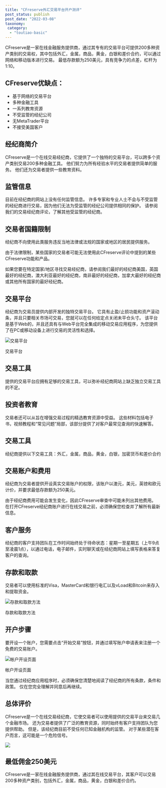 ```yaml
---
title: "CFreserve外汇交易平台开户测评"
post_status: publish
post_date: "2022-03-08"
taxonomy:
 category: 
  - "toutiao-basic"
---
```


CFreserve是一家在线金融服务提供商，通过其专有的交易平台可提供200多种资产类别的交易权，其中包括外汇，金属，商品，黄金，白银和差价合约，可以通过网络和移动版本进行交易。 最低存款额为250美元，具有竞争力的点差，杠杆为1:10。

## CFreserve优缺点：
- 基于网络的交易平台
- 多种金融工具
- 一系列教育资源
- 不受监管的经纪公司
- 无MetaTrader平台
- 不接受美国客户


## 经纪商简介

CFreserve是一个在线交易经纪商，它提供了一个独特的交易平台，可以跨多个资产类别交易200多种金融工具。 他们努力为所有经验水平的交易者提供简单的服务。 他们还为交易者提供一些教育资料。

## 监管信息

目前在经纪商的网站上没有任何监管信息。 许多专家和专业人士不会与不受监管的经纪商进行交易，因为他们无法为受监管的经纪公司提供相同的保护。 请参阅我们的交易经纪商评论，了解其他受监管的经纪商。

## 交易者国籍限制

经纪商不向使用此类服务​​违反当地法律或法规的国家或地区的居民提供服务。

由于法律限制，某些国家的交易者可能无法使用此CFreserve评论中提到的某些CFreserve功能和产品。

如果您要在特定国家/地区寻找交易经纪商，请参阅我们最好的经纪商美国，英国最好的经纪商，澳大利亚最好的经纪商，南非最好的经纪商，加拿大最好的经纪商或其他所有国家的最好经纪商。

## 交易平台

经纪商为交易员提供内部开发的独特交易平台。 它具有止盈/止损功能和资产滚动条，并且只要相关市场可交易，您就可以在任何给定点关闭未平仓头寸。 该平台是基于Web的，并且还具有与Web平台完全集成的移动交易应用程序，为您提供了在PC或移动设备上进行交易的灵活性和选择。

![交易平台](https://cdn.fendou.la/funstoutiao/2020/11/CFreserve-Review-Trading-Platform.jpg "交易平台")

交易平台

## 交易工具

提供的交易平台应拥有足够的交易工具，可以弥补经纪商网站上缺乏独立交易工具的不足。

## 投资者教育

交易者还可以从旨在增强交易过程的精选教育资源中受益。 这些材料包括电子书，视频教程和“常见问题”局部，该部分提供了对客户最常见查询的快速解答。

## 交易工具

经纪商提供以下交易工具：外汇，金属，商品，黄金，白银，加密货币和差价合约

## 交易账户和费用

经纪商为交易者提供开设真实交易账户的权限，该账户以澳元，美元，英镑和欧元计价，并要求最低存款额为250美元。

由于经纪商费用可能会发生变化，因此CFreserve审查中可能未列出其他费用。 在打开CFreserve经纪商账户进行在线交易之前，必须确保您检查并了解所有最新信息。

## 客户服务

经纪商的客户支持团队在工作时间始终处于待命状态：星期一至星期五（上午9点至凌晨1点），以通过电话，电子邮件，实时聊天或在经纪商网站上填写表格来答复客户的查询。

## 存款和取款

交易者可以使用标准的Visa，MasterCard和银行电汇以及vLoad和Bitcoin来存入和提取资金。

![存款和取款方法](https://cdn.fendou.la/funstoutiao/2020/11/CFreserve-Review-Deposit-and-Withdrawal-Methods.jpg "存款和取款方法")

存款和取款方法

## 开户步骤

要开设一个账户，您需要点击“开始交易”按钮，并通过填写账户申请表来注册一个免费的交易账户。

![帐户开设页面](https://cdn.fendou.la/funstoutiao/2020/11/CFreserve-Review-Account-Opening-Page.jpg "帐户开设页面")

帐户开设页面

当您通过经纪商应用程序时，必须确保您清楚地阅读了经纪商的所有条款，条件和政策。 仅在您完全理解并同意后再继续。

## 总体评价

CFreserve是一个在线交易经纪商，它使交易者可以使用提供的交易平台来交易几个金融市场。 还为交易者提供了广泛的教育资源，同时始终有客户支持团队为您提供帮助。 但是，该经纪商目前不受任何已知金融机构的监管。 对于某些潜在客户而言，这可能是一个危险信号。

![](https://cdn.fendou.la/funstoutiao/2020/11/CFreserve-Logo.png)

## 最低佣金250美元

CFreserve是一家在线金融服务提供商，通过其在线交易平台，其客户可以交易200多种资产类别，包括外汇，金属，商品，黄金，白银和差价合约。
